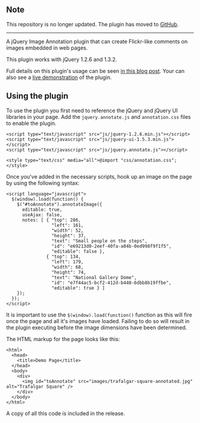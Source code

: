 ## Note ##

This repository is no longer updated.  The plugin has moved to [GitHub](https://github.com/flipbit/jquery-image-annotate).


---


A jQuery Image Annotation plugin that can create Flickr-like comments on images embedded in web pages.


This plugin works with jQuery 1.2.6 and 1.3.2.


Full details on this plugin's usage can be seen [in this blog post](http://blog.flipbit.co.uk/2009/03/jquery-image-annotation-plugin.html).  Your can also see a [live demonstration](http://www.flipbit.co.uk/jquery-image-annotation.html) of the plugin.


## Using the plugin ##

To use the plugin you first need to reference the jQuery and jQuery UI libraries in your page.  Add the `jquery.annotate.js` and `annotation.css` files to enable the plugin.

```
<script type="text/javascript" src="js/jquery-1.2.6.min.js"></script>
<script type="text/javascript" src="js/jquery-ui-1.5.3.min.js"></script>
<script type="text/javascript" src="js/jquery.annotate.js"></script>

<style type="text/css" media="all">@import "css/annotation.css";</style>
```

Once you've added in the necessary scripts, hook up an image on the page by using the following syntax:

```
<script language="javascript">
  $(window).load(function() {
    $("#toAnnotate").annotateImage({
      editable: true,
      useAjax: false,
      notes: [ { "top": 286, 
                 "left": 161, 
                 "width": 52, 
                 "height": 37, 
                 "text": "Small people on the steps", 
                 "id": "e69213d0-2eef-40fa-a04b-0ed998f9f1f5", 
                 "editable": false },
               { "top": 134, 
                 "left": 179, 
                 "width": 68, 
                 "height": 74, 
                 "text": "National Gallery Dome", 
                 "id": "e7f44ac5-bcf2-412d-b440-6dbb8b19ffbe", 
                 "editable": true } ]	
    });
  });
</script>
```

It is important to use the `$(window).load(function()` function as this will fire once
the page and all it's images have loaded.  Failing to do so will result in the plugin executing before the image dimensions have been determined.


The HTML markup for the page looks like this:

```
<html>
  <head>
    <title>Demo Page</title>
  </head>
  <body>
    <div>
      <img id="toAnnotate" src="images/trafalgar-square-annotated.jpg" alt="Trafalgar Square" />
    </div>
  </body>
</html>
```

A copy of all this code is included in the release.